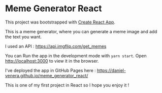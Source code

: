# Meme Generator React

This project was bootstrapped with [Create React App](https://github.com/facebook/create-react-app).

This is a meme generator, where you can generate a meme image and add the text you want.

I used an API : https://api.imgflip.com/get_memes

You can Run the app in the development mode with `yarn start`. Open [http://localhost:3000](http://localhost:3000) to view it in the browser.

I've deployed the app in GitHub Pages here : https://daniel-venera.github.io/meme_generator_react/

This is one of my first project in React so I hope you enjoy it !
